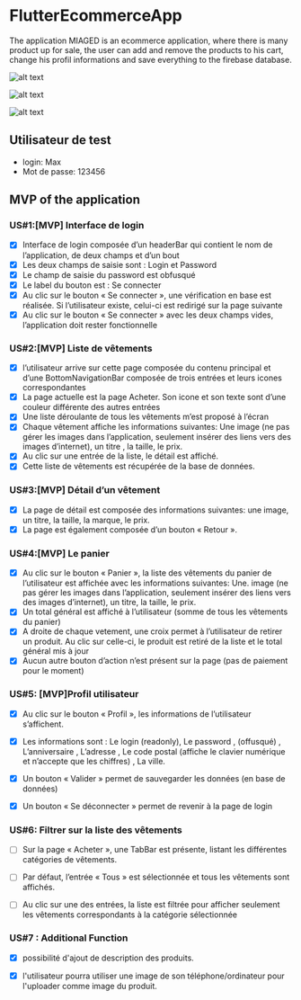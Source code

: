 # FlutterEcommerceApp

The application MIAGED is an ecommerce application, where there is many product up for sale, the user can add and remove the products to his cart, change his profil informations and save everything to the firebase database.


![alt text](https://i.imgur.com/07bjhGF.png)

![alt text](https://i.imgur.com/VI19656.png)

![alt text](https://i.imgur.com/KHsluer.png)



## Utilisateur de test
- login: Max
- Mot de passe: 123456



## MVP of the application

### US#1:[MVP] Interface de login
- [x] Interface de login composée d’un headerBar qui contient le nom de l’application, de deux champs et d’un bout
- [x] Les deux champs de saisie sont : Login et Password
- [x] Le champ de saisie du password est obfusqué
- [x] Le label du bouton est : Se connecter
- [x] Au clic sur le bouton « Se connecter », une vérification en base est réalisée. Si l’utilisateur existe, celui-ci est redirigé sur la page suivante
- [x] Au clic sur le bouton « Se connecter » avec les deux champs vides, l’application doit rester fonctionnelle

### US#2:[MVP] Liste de vêtements
- [x] l’utilisateur arrive sur cette page composée du contenu principal et d’une BottomNavigationBar composée de trois entrées et leurs icones correspondantes
- [x] La page actuelle est la page Acheter. Son icone et son texte sont d’une couleur différente des autres entrées
- [x] Une liste déroulante de tous les vêtements m’est proposé à l’écran
- [x] Chaque vêtement affiche les informations suivantes: Une image (ne pas gérer les images dans l’application, seulement insérer des liens vers des images d’internet), un titre , la taille, le prix.
- [x] Au clic sur une entrée de la liste, le détail est affiché.
- [x] Cette liste de vêtements est récupérée de la base de données.

### US#3:[MVP] Détail d’un vêtement 
- [x] La page de détail est composée des informations suivantes: une image, un titre, la taille, la marque, le prix.
- [x] La page est également composée d’un bouton « Retour ».

### US#4:[MVP] Le panier
- [x] Au clic sur le bouton « Panier », la liste des vêtements du panier de l’utilisateur est affichée avec les informations suivantes: Une. image (ne pas gérer les images dans l’application, seulement insérer des liens vers des images d’internet), un titre, la taille, le prix.
- [x]  Un total général est affiché à l’utilisateur (somme de tous les vêtements du panier)
- [x]  A droite de chaque vetement, une croix permet à l’utilisateur de retirer un produit. Au clic sur celle-ci, le produit est retiré de la liste et le total général mis à jour
- [x]  Aucun autre bouton d’action n’est présent sur la page (pas de paiement pour le moment)

### US#5: [MVP]Profil utilisateur
- [x] Au clic sur le bouton « Profil », les informations de l’utilisateur s’affichent.
- [x] Les informations sont : Le login (readonly), Le password , (offusqué) , L’anniversaire , L’adresse , Le code postal (affiche le clavier numérique et n’accepte que les chiffres) , La ville.
- [x] Un bouton « Valider » permet de sauvegarder les données (en base de données)
- [x] Un bouton « Se déconnecter » permet de revenir à la page de login


### US#6: Filtrer sur la liste des vêtements

- [ ] Sur la page « Acheter », une TabBar est présente, listant les différentes catégories de vêtements. 
- [ ] Par défaut, l’entrée « Tous » est sélectionnée et tous les vêtements sont affichés.
- [ ] Au clic sur une des entrées, la liste est filtrée pour afficher seulement les vêtements correspondants à la catégorie sélectionnée


### US#7 : Additional Function

- [x] possibilité d'ajout de description des produits.
- [x] l'utilisateur pourra utiliser une image de son téléphone/ordinateur pour l'uploader comme image du produit.

